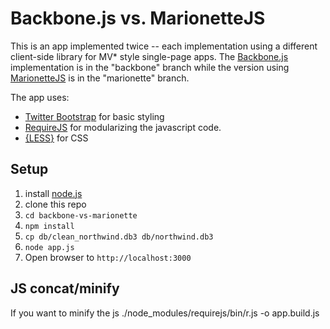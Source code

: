 Backbone.js vs. MarionetteJS
=======================

This is an app implemented twice -- each implementation using a different client-side library for MV* style single-page apps. The [Backbone.js](http://backbonejs.org) implementation is in the "backbone" branch while the version using [MarionetteJS](http://marionettejs.com) is in the "marionette" branch.

The app uses:  
* [Twitter Bootstrap](http://twitter.github.com/bootstrap/) for basic styling
* [RequireJS](http://requirejs.org/) for modularizing the javascript code.
* [{LESS}](http://lesscss.org/) for CSS

Setup
-----

1. install [node.js](http://nodejs.org/)
1. clone this repo
1. `cd backbone-vs-marionette`
1. `npm install`
1. `cp db/clean_northwind.db3 db/northwind.db3`
1. `node app.js`
1. Open browser to `http://localhost:3000`

JS concat/minify
----------------

If you want to minify the js
    ./node_modules/requirejs/bin/r.js -o app.build.js 